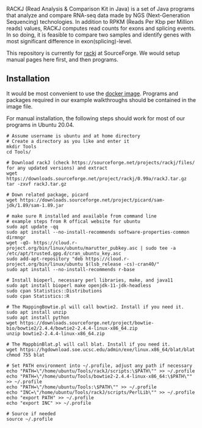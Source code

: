 RACKJ (Read Analysis & Comparison Kit in Java) is a set of Java programs that analyze and compare RNA-seq data made by NGS (Next-Generation Sequencing) technologies. In addition to RPKM (Reads Per Kbp per Million reads) values, RACKJ computes read counts for exons and splicing events. In so doing, it is feasible to compare two samples and identify genes with most significant difference in exon(splicing)-level.

This repository is currently for [rackj](https://sourceforge.net/projects/rackj/) at SourceForge. We would setup manual pages here first, and then programs.

## Installation

It would be most convenient to use the [docker image](https://hub.docker.com/r/wdlin/rackj). Programs and packages required in our example walkthroughs should be contained in the image file.

For manual installation, the following steps should work for most of our programs in Ubuntu 20.04.

```
# Assume username is ubuntu and at home directory
# Create a directory as you like and enter it
mkdir Tools
cd Tools/

# Download rackJ (check https://sourceforge.net/projects/rackj/files/ for any updated versions) and extract
wget https://downloads.sourceforge.net/project/rackj/0.99a/rackJ.tar.gz
tar -zxvf rackJ.tar.gz

# Down related package, picard
wget https://downloads.sourceforge.net/project/picard/sam-jdk/1.89/sam-1.89.jar

# make sure R installed and available from command line
# example steps from R offical website for ubuntu
sudo apt update -qq
sudo apt install --no-install-recommends software-properties-common dirmngr
wget -qO- https://cloud.r-project.org/bin/linux/ubuntu/marutter_pubkey.asc | sudo tee -a /etc/apt/trusted.gpg.d/cran_ubuntu_key.asc
sudo add-apt-repository "deb https://cloud.r-project.org/bin/linux/ubuntu $(lsb_release -cs)-cran40/"
sudo apt install --no-install-recommends r-base

# Install bioperl, necessary perl libraries, make, and java11
sudo apt install bioperl make openjdk-11-jdk-headless
sudo cpan Statistics::Distributions
sudo cpan Statistics::R

# The MappingBowtie.pl will call bowtie2. Install if you need it.
sudo apt install unzip
sudo apt install python
wget https://downloads.sourceforge.net/project/bowtie-bio/bowtie2/2.4.4/bowtie2-2.4.4-linux-x86_64.zip
unzip bowtie2-2.4.4-linux-x86_64.zip

# The MappbinBlat.pl will call blat. Install if you need it.
wget https://hgdownload.soe.ucsc.edu/admin/exe/linux.x86_64/blat/blat
chmod 755 blat

# Set PATH environment into ~/.profile, adjust any path if necessary
echo "PATH=\"/home/ubuntu/Tools/rackJ/scripts:\$PATH\"" >> ~/.profile
echo "PATH=\"/home/ubuntu/Tools/bowtie2-2.4.4-linux-x86_64:\$PATH\"" >> ~/.profile
echo "PATH=\"/home/ubuntu/Tools:\$PATH\"" >> ~/.profile
echo "INC=\"/home/ubuntu/Tools/rackJ/scripts/PerlLib\"" >> ~/.profile
echo "export PATH" >> ~/.profile
echo "export INC" >> ~/.profile

# Source if needed
source ~/.profile
```
